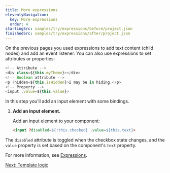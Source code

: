 ```yaml
---
title: More expressions
eleventyNavigation:
  key: More expressions
  order: 4
startingSrc: samples/try/expressions/before/project.json
finishedSrc: samples/try/expressions/after/project.json
---
```


On the previous pages you used expressions to add text content (child nodes) and add an event listener. You can also use expressions to set attributes or properties:

```js
<!-- Attribute -->
<div class=${this.myTheme}></div>
<!-- Boolean attribute -->
<p ?hidden=${this.isHidden}>I may be in hiding.</p>
<!-- Property -->
<input .value=${this.value}>
```

In this step you'll add an input element with some bindings.

1. **Add an input element.**

    Add an input element to your component:

    ```html
    <input ?disabled=${!this.checked} .value=${this.text}>
    ```

The `disabled` attribute is toggled when the checkbox state changes, and the `value` property is set based on the component's `text` property.

For more information, see [Expressions](/guide/templates/expressions/).

[Next: Template logic](/try/template-logic/)
